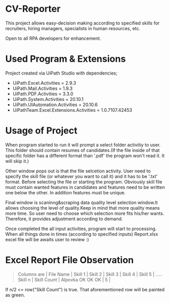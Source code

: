 # CV-Reporter
This project allows easy-decision making according to specified skills for recruiters, hiring managers, specialists in human resources, etc.

Open to all RPA developers for enhancement.

# Used Program & Extensions
Project created via UiPath Studio with dependencies;
- UiPath.Excel.Activities = 2.9.3
- UiPath.Mail.Activities = 1.9.3
- UiPath.PDF.Activities = 3.3.0
- UiPath.System.Activities = 20.10.1
- UiPath.UIAutomation.Activities = 20.10.6
- UiPathTeam.Excel.Extensions.Activities = 1.0.7107.42453

# Usage of Project
When program started to run it will prompt a select folder activitiy to user. This folder should contain resumes of candidates.(If the file inside of that specific folder has a different format than '.pdf' the program won't read it. It will skip it.)

Other window pops out is that the file selcetion activity. User need to specify the skill file (or whatever you want to call it) and it has to be '.txt' format. Before selecting the file or starting the program. Obviously skill file must contain wanted features in candidates and features need to be written one below the other. In addition features must be unique.

Final window is scaninng&scraping data quality level selection window.It allows choosing the level of quality.Keep in mind that more quality means more time. So user need to choose which selection more fits his/her wants. Therefore, it provides adjustment according to demand.

Once completed the all input activities, program will start to processing. When all things done in times (according to specified inputs) Report.xlsx excel file will be awaits user to review :)

# Excel Report File Observation

 > Columns are  | File Name | Skill 1 | Skill 2 | Skill 3 | Skill 4 | Skill 5 | ..... Skill n | Skill Count |
                   Alpovka      OK                  OK        OK                              |     5       |
 
If n/2 <= row("Skill Count") is true. That aforementioned row will be painted as green.         
        
